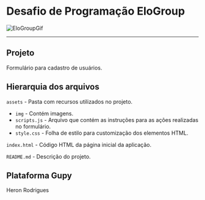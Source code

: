 # Desafio de Programação EloGroup

![EloGroupGif](assets/EloGroupGif.gif)

---

## Projeto

Formulário para cadastro de usuários. 

## Hierarquia dos arquivos

`assets` - Pasta com recursos utilizados no projeto.
- `img` - Contém imagens.
- `scripts.js` - Arquivo que contém as instruções para as ações realizadas no formulário.
- `style.css` - Folha de estilo para customização dos elementos HTML.

`index.html` - Código HTML da página inicial da aplicação.

`README.md` - Descrição do projeto.

## Plataforma Gupy

Heron Rodrigues